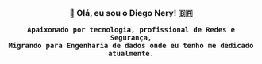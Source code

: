 
<h3 align="center">  <br>
👋 Olá, eu sou o Diego Nery! 🇧🇷
<br> 


 
 
```
Apaixonado por tecnologia, profissional de Redes e Segurança,
Migrando para Engenharia de dados onde eu tenho me dedicado atualmente.
```
  
  
  
<!--
**diegonery75/diegonery75** is a ✨ _special_ ✨ repository because its `README.md` (this file) appears on your GitHub profile.

Here are some ideas to get you started:

- 🔭 I’m currently working on ...
- 🌱 I’m currently learning ...
- 👯 I’m looking to collaborate on ...
- 🤔 I’m looking for help with ...
- 💬 Ask me about ...
- 📫 How to reach me: ...
- 😄 Pronouns: ...
- ⚡ Fun fact: ...
-->
